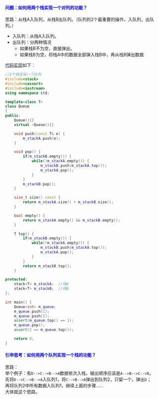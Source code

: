  #### <font color=blue>问题：如何用两个栈实现一个对列的功能？</font>
思路：从栈A入队列，从栈B出队列。（队列的2个最重要的操作，入队列，出队列。）
- 入队列：从栈A入队列。
- 出队列：分两种情况
    - 如果栈B不为空，直接弹出。
    - 如果栈B为空，将栈A中的数据全部弹入栈B中，再从栈B弹出数据

[代码实现](./stack2queue.cpp)如下：
```c++
//2个栈实现一个队列
#include<stack>
#include<cassert>
#include<iostream>
using namespace std;

template<class T>
class Queue
{
public:
	Queue(){}
	virtual ~Queue(){}

	void push(const T& e) {
		m_stackA.push(e);
	}

	void pop() {
		if(m_stackB.empty()) {
			while(!m_stackA.empty()) {
				m_stackB.push(m_stackA.top());
				m_stackA.pop();
			}
		}
		m_stackB.pop();
	}

	size_t size() const {
		return m_stackA.size() + m_stackB.size();
	}

	bool empty() {
		return m_stackA.empty() && m_stackB.empty();
	}

	T top() {
		if(m_stackB.empty()) {
			while(!m_stackA.empty()) {
				m_stackB.push(m_stackA.top());
				m_stackA.pop();
			}
		}
		return m_stackB.top();
	}

protected:
	stack<T> m_stackA;	//栈A
	stack<T> m_stackB;	//栈B
};

int main() {
	Queue<int> m_queue;
	m_queue.push(1);
	m_queue.push(2);
    assert(m_queue.top() == 1);
    m_queue.pop();
    assert(2 == m_queue.top());

	return 0;
}
```

#### <font color=blue>引申思考：如何用两个队列实现一个栈的功能？</font>
思路：  
举个例子：有`D-->C-->B-->A`数据依次入栈，输出顺序应该是`A-->B-->C-->D`。    
先将`D-->C-->B-->A`入队列1，将`C-->B-->A`弹出到队列2，只留一个，弹出`D`；   
再将队列2中所有数据入队列1，继续上面的步骤......        
大体就这个思路。